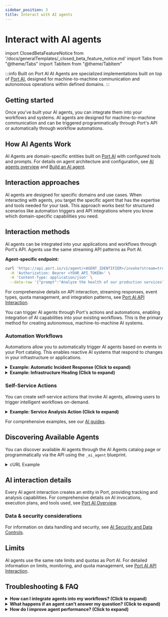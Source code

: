 ```yaml
---
sidebar_position: 3
title: Interact with AI agents
---
```


# Interact with AI agents

import ClosedBetaFeatureNotice from '/docs/generalTemplates/_closed_beta_feature_notice.md'
import Tabs from "@theme/Tabs"
import TabItem from "@theme/TabItem"

<ClosedBetaFeatureNotice id="ai-form" />

:::info Built on Port AI
AI Agents are specialized implementations built on top of [Port AI](/ai-interfaces/port-ai/overview), designed for machine-to-machine communication and autonomous operations within defined domains.
:::

## Getting started

Once you've built your AI agents, you can integrate them into your workflows and systems. AI agents are designed for machine-to-machine communication and can be triggered programmatically through Port's API or automatically through workflow automations.

## How AI Agents Work

AI Agents are domain-specific entities built on [Port AI](/ai-interfaces/port-ai/overview) with configured tools and prompts. For details on agent architecture and configuration, see [AI agents overview](/ai-interfaces/ai-agents/overview) and [Build an AI agent](/ai-interfaces/ai-agents/build-an-ai-agent).

## Interaction approaches

AI agents are designed for specific domains and use cases. When interacting with agents, you target the specific agent that has the expertise and tools needed for your task. This approach works best for structured scenarios like automation triggers and API integrations where you know which domain-specific capabilities you need.

## Interaction methods

<Tabs groupId="interaction-methods" queryString>
<TabItem value="api-integration" label="API integration">

AI agents can be integrated into your applications and workflows through Port's API. Agents use the same streaming API patterns as Port AI.

**Agent-specific endpoint:**
```bash
curl 'https://api.port.io/v1/agent/<AGENT_IDENTIFIER>/invoke?stream=true' \
  -H 'Authorization: Bearer <YOUR_API_TOKEN>' \
  -H 'Content-Type: application/json' \
  --data-raw '{"prompt":"Analyze the health of our production services"}'
```

For comprehensive details on API interaction, streaming responses, event types, quota management, and integration patterns, see [Port AI API Interaction](/ai-interfaces/port-ai/api-interaction).

</TabItem>
<TabItem value="actions-automations" label="Actions and automations">

You can trigger AI agents through Port's actions and automations, enabling integration of AI capabilities into your existing workflows. This is the primary method for creating autonomous, machine-to-machine AI systems.

### Automation Workflows

Automations allow you to automatically trigger AI agents based on events in your Port catalog. This enables reactive AI systems that respond to changes in your infrastructure or applications.

<details>
<summary><b>Example: Automatic Incident Response (Click to expand)</b></summary>

When a new incident is created, automatically trigger an agent that:
- Analyzes the incident context
- Gathers relevant information from related services
- Creates initial response documentation
- Notifies appropriate teams

```json showLineNumbers
{
  "identifier": "incident_response_automation",
  "title": "Automatic Incident Response",
  "trigger": {
    "type": "automation",
    "event": {
      "type": "ENTITY_CREATED",
      "blueprintIdentifier": "incident"
    }
  },
  "invocationMethod": {
    "type": "WEBHOOK",
    "url": "https://api.getport.io/v1/agent/incident_response_agent/invoke",
    "method": "POST",
    "headers": {
      "Content-Type": "application/json"
    },
    "body": {
      "prompt": "New incident created: {{ .entity.title }}. Severity: {{ .entity.properties.severity }}. Please analyze and provide initial response recommendations.",
      "labels": {
        "source": "automation",
        "incident_id": "{{ .entity.identifier }}",
        "trigger_type": "incident_created"
      }
    }
  }
}
```
</details>

<details>
<summary><b>Example: Infrastructure Healing (Click to expand)</b></summary>

Monitor infrastructure health and automatically trigger healing agents when issues are detected:

```json showLineNumbers
{
  "identifier": "k8s_healing_automation",
  "title": "Kubernetes Workload Healing",
  "trigger": {
    "type": "automation",
    "event": {
      "type": "ENTITY_UPDATED",
      "blueprintIdentifier": "k8s_workload"
    },
    "condition": {
      "type": "JQ",
      "expressions": [
        ".diff.before.properties.isHealthy == \"Healthy\"",
        ".diff.after.properties.isHealthy == \"Unhealthy\""
      ],
      "combinator": "and"
    }
  },
  "invocationMethod": {
    "type": "WEBHOOK",
    "url": "https://api.getport.io/v1/agent/k8s_healing_agent/invoke",
    "method": "POST",
    "headers": {
      "Content-Type": "application/json"
    },
    "body": {
      "prompt": "Workload {{ .event.diff.after.title }} is unhealthy. Current state: {{ .event.diff.after.properties.replicas }} replicas, {{ .event.diff.after.properties.readyReplicas }} ready. Please analyze and fix.",
      "labels": {
        "source": "automation",
        "workload_name": "{{ .event.diff.after.identifier }}",
        "namespace": "{{ .event.diff.after.properties.namespace }}"
      }
    }
  }
}
```
</details>

### Self-Service Actions

You can create self-service actions that invoke AI agents, allowing users to trigger intelligent workflows on-demand.

<details>
<summary><b>Example: Service Analysis Action (Click to expand)</b></summary>

```json showLineNumbers
{
  "identifier": "analyze_service_health",
  "title": "Analyze Service Health",
  "description": "Get AI-powered analysis of service health and recommendations",
  "trigger": {
    "type": "self-service",
    "operation": "DAY-2",
    "blueprintIdentifier": "service"
  },
  "invocationMethod": {
    "type": "WEBHOOK",
    "url": "https://api.getport.io/v1/agent/service_health_agent/invoke",
    "method": "POST",
    "headers": {
      "Content-Type": "application/json"
    },
    "body": {
      "prompt": "Analyze the health of service {{ .entity.title }}. Check metrics, recent deployments, and incidents.",
      "labels": {
        "source": "self_service",
        "service_name": "{{ .entity.identifier }}",
        "requested_by": "{{ .trigger.by.user.email }}"
      }
    }
  }
}
```
</details>

For comprehensive examples, see our [AI guides](/guides?tags=AI).

</TabItem>
</Tabs>

## Discovering Available Agents

You can discover available AI agents through the AI Agents catalog page or programmatically via the API using the `_ai_agent` blueprint.

<details>
<summary>cURL Example</summary>

```bash
curl -L 'https://api.port.io/v1/blueprints/_ai_agent/entities' \
    -H 'Accept: application/json' \
    -H 'Authorization: Bearer <YOUR_API_TOKEN>'
```

</details>

## AI interaction details

Every AI agent interaction creates an entity in Port, providing tracking and analysis capabilities. For comprehensive details on AI invocations, execution plans, and tools used, see [Port AI Overview](/ai-interfaces/port-ai/overview#ai-invocations).

### Data & security considerations

For information on data handling and security, see [AI Security and Data Controls](/ai-interfaces/port-ai/security-and-data-controls).

## Limits

AI agents use the same rate limits and quotas as Port AI. For detailed information on limits, monitoring, and quota management, see [Port AI API Interaction](/ai-interfaces/port-ai/api-interaction#rate-limits-and-quotas).

## Troubleshooting & FAQ

<details>
<summary><b>How can I integrate agents into my workflows? (Click to expand)</b></summary>

AI agents are designed for machine-to-machine communication and can be integrated through:
- **API integration**: Direct HTTP calls to agent endpoints
- **Workflow automations**: Automatic triggering based on Port catalog events
- **Self-service actions**: User-initiated agent workflows

For examples, see our [automation guides](/guides?tags=AI).
</details>

<details>
<summary><b>What happens if an agent can't answer my question? (Click to expand)</b></summary>

If the agent doesn't have the knowledge or capabilities to answer your question, you'll receive a response mentioning that it can't assist you with your specific query. Consider using a different agent that's specialized for your domain or task.
</details>

<details>
<summary><b>How do I improve agent performance? (Click to expand)</b></summary>

For comprehensive guidance on improving AI performance, debugging issues, and analyzing invocation details, see [Port AI Overview](/ai-interfaces/port-ai/overview). The troubleshooting approaches for Port AI apply to AI agents as well.

For agent-specific improvements, see [Build an AI agent](/ai-interfaces/ai-agents/build-an-ai-agent) for prompt engineering and tool configuration guidance.
</details>